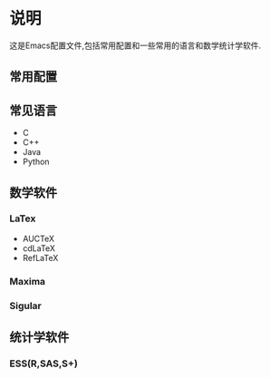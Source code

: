 # 说明
这是Emacs配置文件,包括常用配置和一些常用的语言和数学统计学软件.
## 常用配置
## 常见语言
+ C
+ C++
+ Java
+ Python
## 数学软件
### LaTex
+ AUCTeX
+ cdLaTeX
+ RefLaTeX
### Maxima
### Sigular
## 统计学软件
### ESS(R,SAS,S+)
